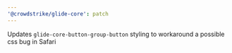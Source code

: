```yaml
---
'@crowdstrike/glide-core': patch
---
```


Updates `glide-core-button-group-button` styling to workaround a possible css bug in Safari
